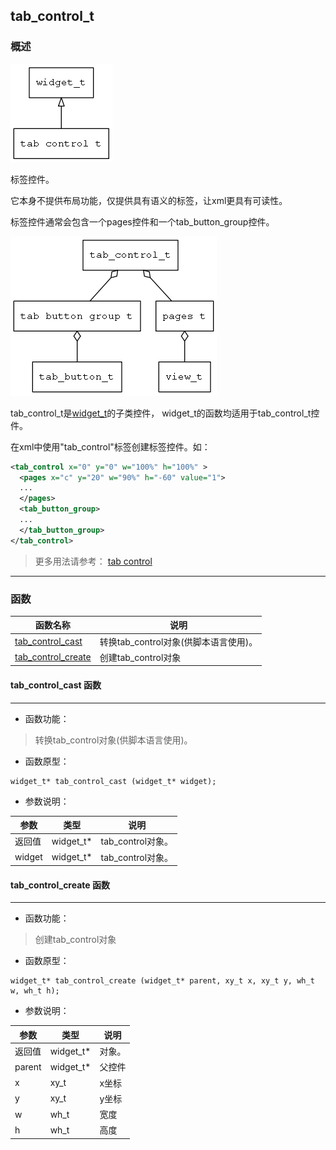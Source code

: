 ## tab\_control\_t
### 概述
![image](images/tab_control_t_0.png)

标签控件。

 它本身不提供布局功能，仅提供具有语义的标签，让xml更具有可读性。

 标签控件通常会包含一个pages控件和一个tab\_button\_group控件。

 ![image](images/tab_control_t_1.png)


 tab\_control\_t是[widget\_t](widget_t.md)的子类控件，
 widget\_t的函数均适用于tab\_control\_t控件。

 在xml中使用"tab\_control"标签创建标签控件。如：

 ```xml
 <tab_control x="0" y="0" w="100%" h="100%" >
   <pages x="c" y="20" w="90%" h="-60" value="1">
   ...
   </pages>
   <tab_button_group>
   ...
   </tab_button_group>
 </tab_control>
 ```

 > 更多用法请参考：
 [tab control](https://github.com/zlgopen/awtk/blob/master/demos/assets/default/raw/ui/)
----------------------------------
### 函数
<p id="tab_control_t_methods">

| 函数名称 | 说明 | 
| -------- | ------------ | 
| <a href="#tab_control_t_tab_control_cast">tab\_control\_cast</a> | 转换tab_control对象(供脚本语言使用)。 |
| <a href="#tab_control_t_tab_control_create">tab\_control\_create</a> | 创建tab_control对象 |
#### tab\_control\_cast 函数
-----------------------

* 函数功能：

> <p id="tab_control_t_tab_control_cast">转换tab_control对象(供脚本语言使用)。

* 函数原型：

```
widget_t* tab_control_cast (widget_t* widget);
```

* 参数说明：

| 参数 | 类型 | 说明 |
| -------- | ----- | --------- |
| 返回值 | widget\_t* | tab\_control对象。 |
| widget | widget\_t* | tab\_control对象。 |
#### tab\_control\_create 函数
-----------------------

* 函数功能：

> <p id="tab_control_t_tab_control_create">创建tab_control对象

* 函数原型：

```
widget_t* tab_control_create (widget_t* parent, xy_t x, xy_t y, wh_t w, wh_t h);
```

* 参数说明：

| 参数 | 类型 | 说明 |
| -------- | ----- | --------- |
| 返回值 | widget\_t* | 对象。 |
| parent | widget\_t* | 父控件 |
| x | xy\_t | x坐标 |
| y | xy\_t | y坐标 |
| w | wh\_t | 宽度 |
| h | wh\_t | 高度 |
